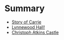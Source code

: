 # Summary

- [Story of Carrie](story-of-carrie-a-hardworking-single-mom.md)
- [Lynnewood Hall!](greatest-abandoned-gilded-age-mansion-in-usa.md)
- [Christoph Atkins Castle](abandoned-castle-17-th-century.md)

